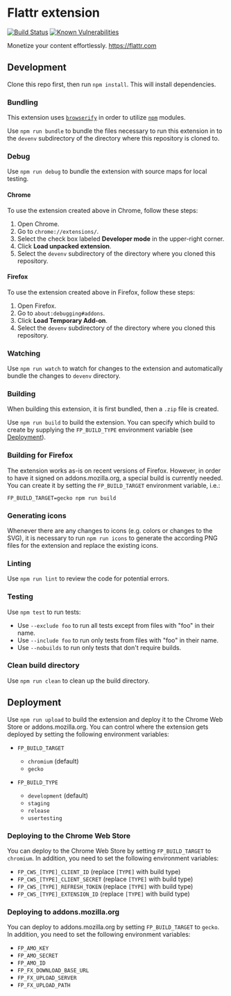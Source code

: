 # Flattr extension

[![Build Status][circleci-image]][circleci-url]
[![Known Vulnerabilities][snyk-image]][snyk-url]

Monetize your content effortlessly. https://flattr.com

## Development

Clone this repo first, then run `npm install`.  This will install dependencies.

### Bundling

This extension uses [`browserify`](http://browserify.org) in order to utilize
[`npm`](https://www.npmjs.com) modules.

Use `npm run bundle` to bundle the files necessary to run this extension in to
the `devenv` subdirectory of the directory where this repository is cloned to.

### Debug

Use `npm run debug` to bundle the extension with source maps for local testing.

#### Chrome

To use the extension created above in Chrome, follow these steps:

1) Open Chrome.
2) Go to `chrome://extensions/`.
3) Select the check box labeled **Developer mode** in the upper-right corner.
4) Click **Load unpacked extension**.
5) Select the `devenv` subdirectory of the directory where you cloned this repository.

#### Firefox

To use the extension created above in Firefox, follow these steps:

1) Open Firefox.
2) Go to `about:debugging#addons`.
3) Click **Load Temporary Add-on**.
4) Select the `devenv` subdirectory of the directory where you cloned this repository.

### Watching

Use `npm run watch` to watch for changes to the extension and
automatically bundle the changes to `devenv` directory.

### Building

When building this extension, it is first bundled, then a `.zip` file
is created.

Use `npm run build` to build the extension. You can specify which build to
create by supplying the `FP_BUILD_TYPE` environment variable
(see [Deployment](#deployment)).

### Building for Firefox

The extension works as-is on recent versions of Firefox. However, in order to
have it signed on addons.mozilla.org, a special build is currently needed. You
can create it by setting the `FP_BUILD_TARGET` environment variable, i.e.:

`FP_BUILD_TARGET=gecko npm run build`

### Generating icons

Whenever there are any changes to icons (e.g. colors or changes to the SVG), it is necessary to run `npm run icons` to generate the according PNG files for the extension and replace the existing icons.

### Linting

Use `npm run lint` to review the code for potential errors.

### Testing

Use `npm test` to run tests:

- Use `--exclude foo` to run all tests except from files with "foo" in their name.
- Use `--include foo` to run only tests from files with "foo" in their name.
- Use `--nobuilds` to run only tests that don't require builds.

### Clean build directory

Use `npm run clean` to clean up the build directory.

## Deployment

Use `npm run upload` to build the extension and deploy it to the
Chrome Web Store or addons.mozilla.org. You can control where the extension gets
deployed by setting the following environment variables:

- `FP_BUILD_TARGET`
  - `chromium` (default)
  - `gecko`

- `FP_BUILD_TYPE`
  - `development` (default)
  - `staging`
  - `release`
  - `usertesting`

### Deploying to the Chrome Web Store

You can deploy to the Chrome Web Store by setting `FP_BUILD_TARGET` to
`chromium`. In addition, you need to set the following environment variables:

- `FP_CWS_[TYPE]_CLIENT_ID` (replace `[TYPE]` with build type)
- `FP_CWS_[TYPE]_CLIENT_SECRET` (replace `[TYPE]` with build type)
- `FP_CWS_[TYPE]_REFRESH_TOKEN` (replace `[TYPE]` with build type)
- `FP_CWS_[TYPE]_EXTENSION_ID` (replace `[TYPE]` with build type)

### Deploying to addons.mozilla.org

You can deploy to addons.mozilla.org by setting `FP_BUILD_TARGET` to `gecko`.
In addition, you need to set the following environment variables:

- `FP_AMO_KEY`
- `FP_AMO_SECRET`
- `FP_AMO_ID`
- `FP_FX_DOWNLOAD_BASE_URL`
- `FP_FX_UPLOAD_SERVER`
- `FP_FX_UPLOAD_PATH`

[circleci-url]: https://circleci.com/gh/flattr/flattr-extension
[circleci-image]: https://circleci.com/gh/flattr/flattr-extension.png

[snyk-url]: https://snyk.io/test/github/flattr/flattr-extension
[snyk-image]: https://snyk.io/test/github/flattr/flattr-extension/badge.svg
